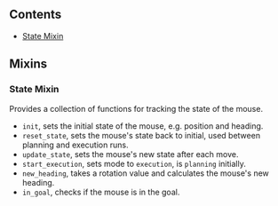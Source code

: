## Contents

- [State Mixin](#state-mixin)

## Mixins

### State Mixin

Provides a collection of functions for tracking the state of the mouse.

- `init`, sets the initial state of the mouse, e.g. position and heading.
- `reset_state`, sets the mouse's state back to initial, used between planning and execution runs. 
- `update_state`, sets the mouse's new state after each move.
- `start_execution`, sets mode to `execution`, is `planning` initially. 
- `new_heading`, takes a rotation value and calculates the mouse's new heading.
- `in_goal`, checks if the mouse is in the goal.

